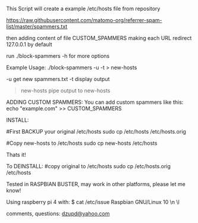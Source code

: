 This Script will create a example /etc/hosts file from repository

https://raw.githubusercontent.com/matomo-org/referrer-spam-list/master/spammers.txt

then adding content of file CUSTOM_SPAMMERS
making each URL redirect 127.0.0.1 by default

run 
./block-spammers -h
for more options

Example Usage:
./block-spammers -u -t > new-hosts

-u get new spammers.txt 
-t display output 
>new-hosts pipe output to new-hosts

ADDING CUSTOM SPAMMERS:
You can add custom spammers like this:
echo "example.com" >> CUSTOM_SPAMMERS

INSTALL:

#First BACKUP your original /etc/hosts
sudo cp /etc/hosts /etc/hosts.orig

#Copy new-hosts to /etc/hosts
sudo cp new-hosts /etc/hosts

Thats it!

To DEINSTALL:
#copy original to /etc/hosts
sudo cp /etc/hosts.orig /etc/hosts

Tested in RASPBIAN BUSTER, may work in other platforms,
please let me know!

Using raspberry pi 4 with:
$ cat /etc/issue
Raspbian GNU/Linux 10 \n \l

comments, questions:
dzupd@yahoo.com
